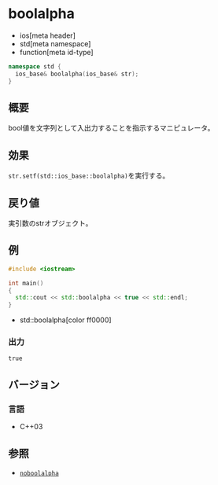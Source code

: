 # boolalpha
* ios[meta header]
* std[meta namespace]
* function[meta id-type]

```cpp
namespace std {
  ios_base& boolalpha(ios_base& str);
}
```

## 概要
bool値を文字列として入出力することを指示するマニピュレータ。

## 効果
`str.setf(std::ios_base::boolalpha)`を実行する。

## 戻り値
実引数のstrオブジェクト。

## 例
```cpp example
#include <iostream>

int main()
{
  std::cout << std::boolalpha << true << std::endl;
}
```
* std::boolalpha[color ff0000]

### 出力
```
true
```

## バージョン
### 言語
- C++03

## 参照
- [`noboolalpha`](noboolalpha.md)

